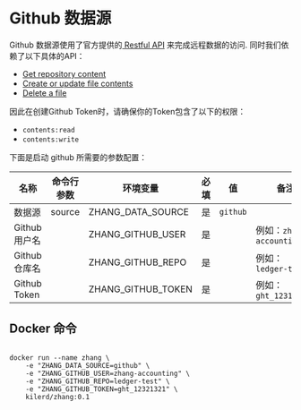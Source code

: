 # Github 数据源

Github 数据源使用了官方提供的[ Restful API](https://docs.github.com/en/rest/repos/contents?apiVersion=2022-11-28)
来完成远程数据的访问. 同时我们依赖了以下具体的API：

- [Get repository content](https://docs.github.com/en/rest/repos/contents?apiVersion=2022-11-28#get-repository-content)
- [Create or update file contents](https://docs.github.com/en/rest/repos/contents?apiVersion=2022-11-28#create-or-update-file-contents)
- [Delete a file](https://docs.github.com/en/rest/repos/contents?apiVersion=2022-11-28#delete-a-file)

因此在创建Github Token时，请确保你的Token包含了以下的权限：

- `contents:read`
- `contents:write`

下面是启动 github 所需要的参数配置：

| 名称           | 命令行参数  | 环境变量               | 必填 | 值        | 备注                    |
|--------------|--------|--------------------|----|----------|-----------------------|
| 数据源          | source | ZHANG_DATA_SOURCE  | 是  | `github` |
| Github 用户名   |        | ZHANG_GITHUB_USER  | 是  |          | 例如：`zhang-accounting` |
| Github 仓库名   |        | ZHANG_GITHUB_REPO  | 是  |          | 例如： `ledger-test`     |
| Github Token |        | ZHANG_GITHUB_TOKEN | 是  |          | 例如： `ght_123123123`   |

## Docker 命令

```shell

docker run --name zhang \
    -e "ZHANG_DATA_SOURCE=github" \
    -e "ZHANG_GITHUB_USER=zhang-accounting" \
    -e "ZHANG_GITHUB_REPO=ledger-test" \
    -e "ZHANG_GITHUB_TOKEN=ght_12321321" \
    kilerd/zhang:0.1
```